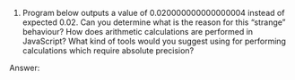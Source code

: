 1. Program below outputs a value of 0.020000000000000004 instead of expected 0.02. Can you determine what is the reason for this “strange” behaviour? How does arithmetic calculations are performed in JavaScript? What kind of tools would you suggest using for performing calculations which require absolute precision?

Answer: 